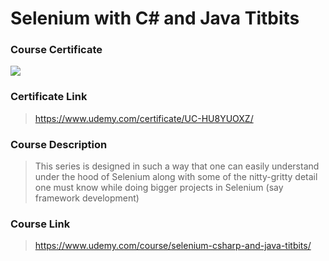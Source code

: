 # Selenium with C# and Java Titbits

### Course Certificate
![](https://udemy-certificate.s3.amazonaws.com/image/UC-HU8YUOXZ.jpg?l=null)

### Certificate Link
> https://www.udemy.com/certificate/UC-HU8YUOXZ/

### Course Description
> This series is designed in such a way that one can easily understand under the hood of Selenium along with some of the nitty-gritty detail one must know while doing bigger projects in Selenium (say framework development)

### Course Link
> https://www.udemy.com/course/selenium-csharp-and-java-titbits/
